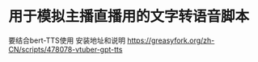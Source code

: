 # 用于模拟主播直播用的文字转语音脚本
要结合bert-TTS使用
安装地址和说明
https://greasyfork.org/zh-CN/scripts/478078-vtuber-gpt-tts
